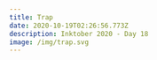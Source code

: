 ```yaml
---
title: Trap
date: 2020-10-19T02:26:56.773Z
description: Inktober 2020 - Day 18
image: /img/trap.svg
---
```


